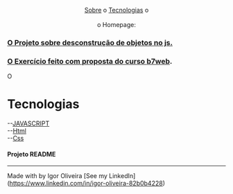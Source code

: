 
<p align="center">
<a href="#sobre">Sobre</a> o
<a href="#sobre">Tecnologias</a> o
<br><br>
o Homepage:  <a href= ... </a>

<h3>O Projeto sobre desconstrução de objetos no js.</h3>
<h3>O Exercício feito com proposta do curso 
<a href="https://b7web.com.br">b7web</a>.</h3>
<p>O</p>

# Tecnologias
--<a href="https://www.javascript.com">JAVASCRIPT</a><br>
--<a href="https://www.learn-html.org">Html</a><br>
--<a href="https://www.css.org">Css</a><br>


<h4> Projeto README </h4>

---
Made with by Igor Oliveira [See my LinkedIn](<a href="https://www.linkedin.com/in/igor-oliveira-82b0b4228">https://www.linkedin.com/in/igor-oliveira-82b0b4228</a>)
